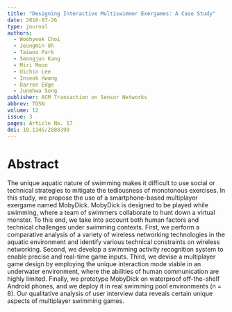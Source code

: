 ```yaml
---
title: "Designing Interactive Multiswimmer Exergames: A Case Study"
date: 2016-07-26
type: journal
authors:
  - Woohyeok Choi
  - Jeungmin Oh
  - Taiwoo Park
  - Seongjun Kang
  - Miri Moon
  - Uichin Lee
  - Inseok Hwang
  - Darren Edge
  - Junehwa Song
publisher: ACM Transaction on Sensor Networks
abbrev: TOSN
volume: 12
issue: 3
pages: Article No. 17
doi: 10.1145/2888399
---
```

# Abstract
The unique aquatic nature of swimming makes it difficult to use social or technical strategies to mitigate the tediousness of monotonous exercises. In this study, we propose the use of a smartphone-based multiplayer exergame named MobyDick. MobyDick is designed to be played while swimming, where a team of swimmers collaborate to hunt down a virtual monster. To this end, we take into account both human factors and technical challenges under swimming contexts. First, we perform a comparative analysis of a variety of wireless networking technologies in the aquatic environment and identify various technical constraints on wireless networking. Second, we develop a swimming activity recognition system to enable precise and real-time game inputs. Third, we devise a multiplayer game design by employing the unique interaction mode viable in an underwater environment, where the abilities of human communication are highly limited. Finally, we prototype MobyDick on waterproof off-the-shelf Android phones, and we deploy it in real swimming pool environments (n = 8). Our qualitative analysis of user interview data reveals certain unique aspects of multiplayer swimming games.

